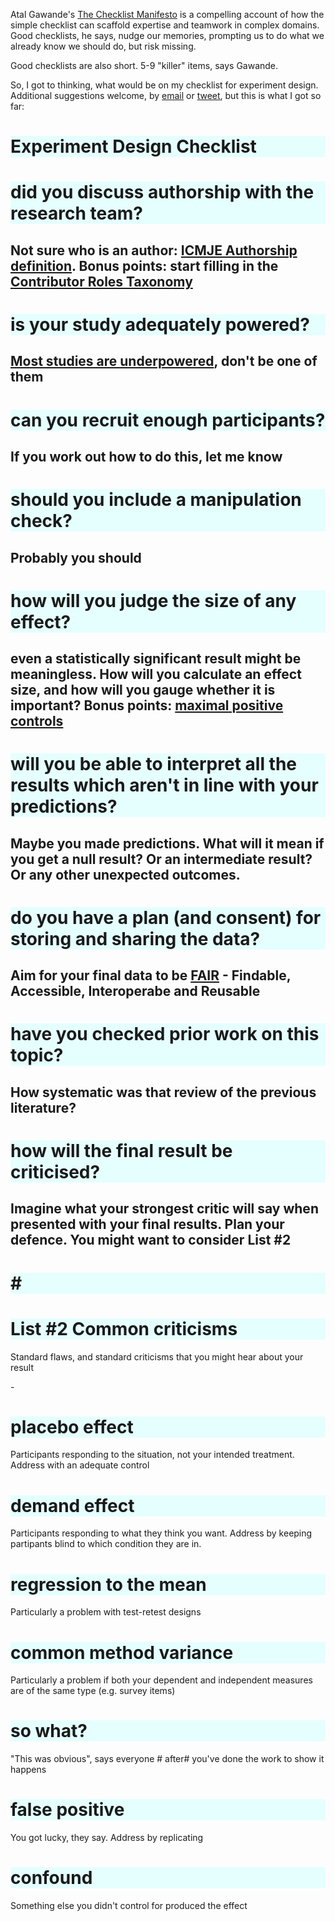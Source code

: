 Atal Gawande's [The Checklist Manifesto](http://atulgawande.com/book/the-checklist-manifesto/) is a compelling account of how the simple checklist can scaffold expertise and teamwork in complex domains. Good checklists, he says, nudge our memories, prompting us to do what we already know we should do, but risk missing.

Good checklists are also short. 5-9 "killer" items, says Gawande. 

So, I got to thinking, what would be on my checklist for experiment design. Additional suggestions welcome, by [email](mailto:t.stafford@sheffield.ac.uk) or [tweet](https://twitter.com/tomstafford), but this is what I got so far:

# Experiment Design Checklist

#  did you discuss authorship with the research team?

##  Not sure who is an author: [ICMJE Authorship definition](http://www.icmje.org/recommendations/browse/roles-and-responsibilities/defining-the-role-of-authors-and-contributors.html). Bonus points: start filling in the [Contributor Roles Taxonomy](https://casrai.org/credit/)

#  is your study adequately powered?

## [Most studies are underpowered](https://journals.plos.org/plosbiology/article?id=10.1371/journal.pbio.2000797), don't be one of them

#  can you recruit enough participants?

## If you work out how to do this, let me know

#  should you include a manipulation check?

## Probably you should

#  how will you judge the size of any effect?

## even a statistically significant result might be meaningless. How will you calculate an effect size, and how will you gauge whether it is important? Bonus points: [maximal positive controls](https://www.sciencedirect.com/science/article/pii/S0022103120304224) 

#  will you be able to interpret all the results which aren't in line with your predictions?

##  Maybe you made predictions. What will it mean if you get a null result? Or an intermediate result? Or any other unexpected outcomes.

#  do you have a plan (and consent) for storing and sharing the data?

## Aim for your final data to be [FAIR](https://www.go-fair.org/fair-principles/) - Findable, Accessible, Interoperabe and Reusable

#  have you checked prior work on this topic?

## How systematic was that review of the previous literature?

#  how will the final result be criticised?

## Imagine what your strongest critic will say when presented with your final results. Plan your defence. You might want to consider List #2

# # # 

# List #2 Common criticisms

Standard flaws, and standard criticisms that you might hear about your result

\- 

#  placebo effect

Participants responding to the situation, not your intended treatment. Address with an adequate control

#  demand effect

Participants responding to what they think you want. Address by keeping partipants blind to which condition they are in.

#  regression to the mean

Particularly a problem with test-retest designs

#  common method variance

Particularly a problem if both your dependent and independent measures are of the same type (e.g. survey items)

#  so what?

"This was obvious", says everyone # after#  you've done the work to show it happens

#  false positive

You got lucky, they say. Address by replicating

#  confound

Something else you didn't control for produced the effect


<style type="text/css">
  h1 {
    background: #e5ffff;
    }
  ul {
    list-style-type: circle;
  }
  ul li {
  background: #ffe5e5;
  padding: 5px;
  margin-left: 35px;
  font-weight: bold;
  font-size: 150%;
}
ul ul li {
    color: #808080;
}
</style>
